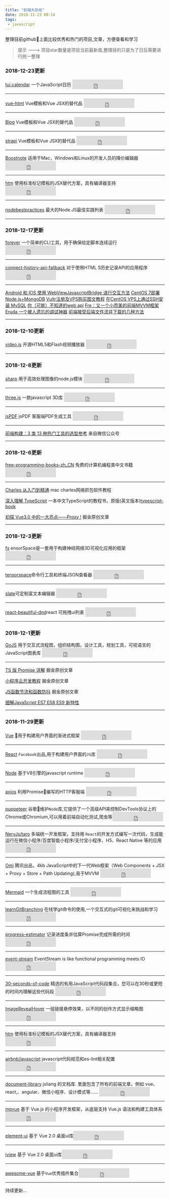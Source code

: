 ```yaml
---
title: "前端大杂烩"
date: 2018-11-23 00:14
tags:
 - javascript
---
```


整理目前github上面比较优秀和热门的项目,文章，方便查看和学习
<!--more-->

> 提示 ---> 项目star数量是项目当前最新值,整理目的只是为了日后需要进行统一整理
### 2018-12-23更新
[tui.calendar](https://github.com/nhnent/tui.calendar?utm_source=gold_browser_extension) 一个JavaScript日历  <iframe src="https://ghbtns.com/github-btn.html?user=nhnent&repo=tui.calendar&type=star&count=true&size=large" style="width:160px;height:30px;border: 0;display: inline-block;vertical-align: -9px;"></iframe>
<hr/>

[vue-html](https://github.com/egoist/vue-html?utm_source=gold_browser_extension) Vue模板和Vue JSX的替代品  <iframe src="https://ghbtns.com/github-btn.html?user=egoist&repo=vue-html&type=star&count=true&size=large" style="width:160px;height:30px;border: 0;display: inline-block;vertical-align: -9px;"></iframe>
<hr/>

[Blog](https://github.com/ljianshu/Blog?utm_source=gold_browser_extension) Vue模板和Vue JSX的替代品  <iframe src="https://ghbtns.com/github-btn.html?user=ljianshu&repo=Blog&type=star&count=true&size=large" style="width:160px;height:30px;border: 0;display: inline-block;vertical-align: -9px;"></iframe>
<hr/>

[strapi](https://github.com/strapi/strapi?utm_source=gold_browser_extension) Vue模板和Vue JSX的替代品  <iframe src="https://ghbtns.com/github-btn.html?user=strapi&repo=strapi&type=star&count=true&size=large" style="width:160px;height:30px;border: 0;display: inline-block;vertical-align: -9px;"></iframe>
<hr/>

[Boostnote](https://github.com/BoostIO/Boostnote?utm_source=gold_browser_extension) 适用于Mac，Windows和Linux的开发人员的降价编辑器  <iframe src="https://ghbtns.com/github-btn.html?user=BoostIO&repo=Boostnote&type=star&count=true&size=large" style="width:160px;height:30px;border: 0;display: inline-block;vertical-align: -9px;"></iframe>
<hr/>

[htm](https://github.com/developit/htm?utm_source=gold_browser_extension) 使用标准标记模板的JSX替代方案，具有编译器支持  <iframe src="https://ghbtns.com/github-btn.html?user=developit&repo=htm&type=star&count=true&size=large" style="width:160px;height:30px;border: 0;display: inline-block;vertical-align: -9px;"></iframe>
<hr/>

[nodebestpractices](https://github.com/i0natan/nodebestpractices) 最大的Node.JS最佳实践列表  <iframe src="https://ghbtns.com/github-btn.html?user=i0natan&repo=nodebestpractices&type=star&count=true&size=large" style="width:160px;height:30px;border: 0;display: inline-block;vertical-align: -9px;"></iframe>
<hr/>

### 2018-12-17更新
[forever](https://github.com/foreverjs/forever) 一个简单的CLI工具，用于确保给定脚本连续运行  <iframe src="https://ghbtns.com/github-btn.html?user=foreverjs&repo=forever&type=star&count=true&size=large" style="width:160px;height:30px;border: 0;display: inline-block;vertical-align: -9px;"></iframe>
<hr/>

[connect-history-api-fallback](https://github.com/bripkens/connect-history-api-fallback) 对于使用HTML 5历史记录API的应用程序  <iframe src="https://ghbtns.com/github-btn.html?user=bripkens&repo=connect-history-api-fallback&type=star&count=true&size=large" style="width:160px;height:30px;border: 0;display: inline-block;vertical-align: -9px;"></iframe>
<hr/>

[Android 和 IOS 使用 WebViewJavascriptBridge 进行交互方法](https://www.jianshu.com/p/e37ccf32cb5b)
[CentOS 7部署Node.js+MongoDB](https://blog.csdn.net/azureternite/article/details/52349326)
[Vultr注册及VPS购买图文教程](http://vultr.aicnm.com/%E6%9C%80%E6%96%B0Vultr%E6%B3%A8%E5%86%8C%E5%8F%8AVPS%E8%B4%AD%E4%B9%B0%E5%9B%BE%E6%96%87%E6%95%99%E7%A8%8B/)
[在CentOS VPS上通过SSH安装 MySQL](https://blog.csdn.net/chenbean/article/details/21833149)
[你（可能）不知道的web api](https://juejin.im/post/5c1606d9f265da613d7bf7a4?utm_source=gold_browser_extension)
[Fre：又一个小而美的前端MVVM框架](https://juejin.im/post/5c160f69e51d4529355b89c8?utm_source=gold_browser_extension)
[Eruda 一个被人遗忘的调试神器](https://juejin.im/post/5c15b7b7f265da613e2223c9?utm_source=gold_browser_extension)
[前端接受后端文件流并下载的几种方法](https://juejin.im/post/5c1610cae51d455c627a967e?utm_source=gold_browser_extension)
<hr/>

### 2018-12-10更新
[video.js](https://github.com/videojs/video.js?utm_source=gold_browser_extension)  开源HTML5和Flash视频播放器 <iframe src="https://ghbtns.com/github-btn.html?user=videojs&repo=video.js&type=star&count=true&size=large" style="width:160px;height:30px;border: 0;display: inline-block;vertical-align: -9px;"></iframe>
<hr/>


### 2018-12-8更新
[sharp](https://github.com/lovell/sharp?utm_source=gold_browser_extension) 用于高效处理图像的node.js模块 <iframe src="https://ghbtns.com/github-btn.html?user=lovell&repo=sharp&type=star&count=true&size=large" style="width:160px;height:30px;border: 0;display: inline-block;vertical-align: -9px;"></iframe>
<hr/>

[three.js](https://github.com/mrdoob/three.js?utm_source=gold_browser_extension) 一款javascript 3D库 <iframe src="https://ghbtns.com/github-btn.html?user=mrdoob&repo=three.js&type=star&count=true&size=large" style="width:160px;height:30px;border: 0;display: inline-block;vertical-align: -9px;"></iframe>
<hr/>

[jsPDF](https://github.com/MrRio/jsPDF?utm_source=gold_browser_extension) jsPDF 客服端PDF生成工具 <iframe src="https://ghbtns.com/github-btn.html?user=MrRio&repo=jsPDF&type=star&count=true&size=large" style="width:160px;height:30px;border: 0;display: inline-block;vertical-align: -9px;"></iframe>
<hr/>

[前端构建：3 类 13 种热门工具的选型参考](https://mp.weixin.qq.com/s/esFqJnhbAYp1HN6-tIJZAw?) 来自微信公众号
<hr/> 

### 2018-12-6更新
[free-programming-books-zh_CN](https://github.com/justjavac/free-programming-books-zh_CN?utm_source=gold_browser_extension) 免费的计算机编程类中文书籍 <iframe src="https://ghbtns.com/github-btn.html?user=justjavac&repo=free-programming-books-zh_CN&type=star&count=true&size=large" style="width:160px;height:30px;border: 0;display: inline-block;vertical-align: -9px;"></iframe>
<hr/>

[Charles 从入门到精通](https://blog.devtang.com/2015/11/14/charles-introduction/) mac charles网络抓包软件教程 

[深入理解 TypeScript](https://jkchao.github.io/typescript-book-chinese/) 一本中文TypeScript的教程书，原版(英文版本)[typescript-book](https://github.com/basarat/typescript-book) 

[初探 Vue3.0 中的一大亮点——Proxy !](https://juejin.im/post/5bfcbab0518825741e7bd67f?utm_source=gold_browser_extension) 掘金原创文章
<hr/>

### 2018-12-3更新
[fx](https://github.com/antonmedv/fx?utm_source=gold_browser_extension) ensorSpace是一套用于构建神经网络3D可视化应用的框架 <iframe src="https://ghbtns.com/github-btn.html?user=antonmedv&repo=fx&type=star&count=true&size=large" style="width:160px;height:30px;border: 0;display: inline-block;vertical-align: -9px;"></iframe>
<hr/>

[tensorspace](https://github.com/tensorspace-team/tensorspace)命令行工具和终端JSON查看器 <iframe src="https://ghbtns.com/github-btn.html?user=tensorspace-team&repo=tensorspace&type=star&count=true&size=large" style="width:160px;height:30px;border: 0;display: inline-block;vertical-align: -9px;"></iframe>
<hr/>

[slate](https://github.com/ianstormtaylor/slate?utm_source=gold_browser_extension)可定制富文本编辑器 <iframe src="https://ghbtns.com/github-btn.html?user=ianstormtaylor&repo=slate&type=star&count=true&size=large" style="width:160px;height:30px;border: 0;display: inline-block;vertical-align: -9px;"></iframe>
<hr/>

[react-beautiful-dnd](https://github.com/atlassian/react-beautiful-dnd?utm_source=gold_browser_extension)react 可拖拽ui列表 <iframe src="https://ghbtns.com/github-btn.html?user=atlassian&repo=react-beautiful-dnd&type=star&count=true&size=large" style="width:160px;height:30px;border: 0;display: inline-block;vertical-align: -9px;"></iframe>
<hr/>

### 2018-12-1更新
[GoJS](https://github.com/NorthwoodsSoftware/GoJS?utm_source=gold_browser_extension) 用于交互式流程图，组织结构图，设计工具，规划工具，可视语言的JavaScript图表库 <iframe src="https://ghbtns.com/github-btn.html?user=NorthwoodsSoftware&repo=GoJS&type=star&count=true&size=large" style="width:160px;height:30px;border: 0;display: inline-block;vertical-align: -9px;"></iframe>
<hr/>

[TS 版 Promise 详解](https://juejin.im/post/5c010de86fb9a049b41c3285) 掘金原创文章

[小程序云开发教程](https://juejin.im/post/5c00e0736fb9a049ca3713d7) 掘金原创文章

[JS函数节流和函数防抖](https://juejin.im/post/5c00f7fe51882516be2ee2fc) 掘金原创文章

[细解JavaScript ES7 ES8 ES9 新特性](https://tuobaye.com/2018/11/27/%E7%BB%86%E8%A7%A3JavaScript-ES7-ES8-ES9-%E6%96%B0%E7%89%B9%E6%80%A7/) 

<hr/>

### 2018-11-29更新
[Vue](https://github.com/vuejs/vue?utm_source=gold_browser_extension)  用于构建用户界面的渐进式框架 <iframe src="https://ghbtns.com/github-btn.html?user=vuejs&repo=vue&type=star&count=true&size=large" style="width:160px;height:30px;border: 0;display: inline-block;vertical-align: -9px;"></iframe>
<hr/>

[React](https://github.com/facebook/react?utm_source=gold_browser_extension)  `Facebook`出品,用于构建用户界面的`JS`库 <iframe src="https://ghbtns.com/github-btn.html?user=facebook&repo=react&type=star&count=true&size=large" style="width:160px;height:30px;border: 0;display: inline-block;vertical-align: -9px;"></iframe>
<hr/>

[Node](https://github.com/nodejs/node?utm_source=gold_browser_extension)  基于V8引擎的javascript runtime  <iframe src="https://ghbtns.com/github-btn.html?user=nodejs&repo=node&type=star&count=true&size=large" style="width:160px;height:30px;border: 0;display: inline-block;vertical-align: -9px;"></iframe>
<hr/>

[axios](https://github.com/axios/axios?utm_source=gold_browser_extension) 利用Promise编写的HTTP客服端  <iframe src="https://ghbtns.com/github-btn.html?user=axios&repo=axios&type=star&count=true&size=large" style="width:160px;height:30px;border: 0;display: inline-block;vertical-align: -9px;"></iframe>
<hr/>

[puppeteer](https://github.com/GoogleChrome/puppeteer?utm_source=gold_browser_extension) 谷歌维护`Node`库,它提供了一个高级API来控制DevTools协议上的Chrome或Chromium,可以用着前端自动化测试,爬虫等<iframe src="https://ghbtns.com/github-btn.html?user=GoogleChrome&repo=puppeteer&type=star&count=true&size=large" style="width:160px;height:30px;border: 0;display: inline-block;vertical-align: -9px;"></iframe>
<hr/>

[NervJs/taro](https://github.com/NervJS/taro?utm_source=gold_browser_extension)  多端统一开发框架，支持用 `React`的开发方式编写一次代码，生成能运行在微信小程序/百度智能小程序/支付宝小程序、H5、React Native 等的应用<iframe src="https://ghbtns.com/github-btn.html?user=NervJS&repo=taro&type=star&count=true&size=large" style="width:160px;height:30px;border: 0;display: inline-block;vertical-align: -9px;"></iframe>
<hr/>

[Omi](https://github.com/Tencent/omi?utm_source=gold_browser_extension) 腾讯出品，4kb JavaScript中的下一代Web框架（Web Components + JSX + Proxy + Store + Path Updating),易于MVVM <iframe src="https://ghbtns.com/github-btn.html?user=Tencent&repo=omi&type=star&count=true&size=large" style="width:160px;height:30px;border: 0;display: inline-block;vertical-align: -9px;"></iframe>
<hr/>

[Mermaid](https://github.com/knsv/mermaid?utm_source=gold_browser_extension) 一个生成流程图的工具   <iframe src="https://ghbtns.com/github-btn.html?user=knsv&repo=mermaid&type=star&count=true&size=large" style="width:160px;height:30px;border: 0;display: inline-block;vertical-align: -9px;"></iframe>
<hr/>

[learnGitBranching](https://github.com/pcottle/learnGitBranching?utm_source=gold_browser_extension) 在线学git命令的使用,一个交互式的git可视化来挑战和学习 <iframe src="https://ghbtns.com/github-btn.html?user=pcottle&repo=learnGitBranching&type=star&count=true&size=large" style="width:160px;height:30px;border: 0;display: inline-block;vertical-align: -9px;"></iframe>
<hr/>

[progress-estimator](https://github.com/bvaughn/progress-estimator?utm_source=gold_browser_extension) 记录进度条并估算Promise完成所需的时间  <iframe src="https://ghbtns.com/github-btn.html?user=bvaughn&repo=progress-estimator&type=star&count=true&size=large" style="width:160px;height:30px;border: 0;display: inline-block;vertical-align: -9px;"></iframe>
<hr/>

[event-stream](https://github.com/dominictarr/event-stream?utm_source=gold_browser_extension)  EventStream is like functional programming meets IO <iframe src="https://ghbtns.com/github-btn.html?user=dominictarr&repo=event-stream&type=star&count=true&size=large" style="width:160px;height:30px;border: 0;display: inline-block;vertical-align: -9px;"></iframe>
<hr/>

[30-seconds-of-code](https://github.com/30-seconds/30-seconds-of-code?utm_source=gold_browser_extension)  精选的有用JavaScript代码段集合，您可以在30秒或更短的时间内理解这些代码段 <iframe src="https://ghbtns.com/github-btn.html?user=30-seconds&repo=30-seconds-of-code&type=star&count=true&size=large" style="width:160px;height:30px;border: 0;display: inline-block;vertical-align: -9px;"></iframe>
<hr/>

[ImageRevealHover](https://github.com/codrops/ImageRevealHover?utm_source=gold_browser_extension)  一组链接悬停效果，以不同的创作方式显示缩略图 <iframe src="https://ghbtns.com/github-btn.html?user=codrops&repo=ImageRevealHover&type=star&count=true&size=large" style="width:160px;height:30px;border: 0;display: inline-block;vertical-align: -9px;"></iframe>
<hr/>

[htm](https://github.com/developit/htm?utm_source=gold_browser_extension)  使用标准标记模板的JSX替代方案，具有编译器支持 <iframe src="https://ghbtns.com/github-btn.html?user=developit&repo=htm&type=star&count=true&size=large" style="width:160px;height:30px;border: 0;display: inline-block;vertical-align: -9px;"></iframe>
<hr/>

[airbnb/javascript](https://github.com/airbnb/javascript?utm_source=gold_browser_extension)  javascript代码规范和es-lint相关配置 <iframe src="https://ghbtns.com/github-btn.html?user=airbnb&repo=javascript&type=star&count=true&size=large" style="width:160px;height:30px;border: 0;display: inline-block;vertical-align: -9px;"></iframe>
<hr/>

[document-library](https://github.com/airbnb/javascript?utm_source=gold_browser_extension)  jsliang 的文档库. 里面包含了所有的前端文章，例如 vue、react,、angular、微信小程序、设计模式等…… <iframe src="https://ghbtns.com/github-btn.html?user=airbnb&repo=javascript&type=star&count=true&size=large" style="width:160px;height:30px;border: 0;display: inline-block;vertical-align: -9px;"></iframe>
<hr/>

[mpvue](https://github.com/Meituan-Dianping/mpvue)  基于 Vue.js 的小程序开发框架，从底层支持 Vue.js 语法和构建工具体系<iframe src="https://ghbtns.com/github-btn.html?user=Meituan-Dianping&repo=mpvue&type=star&count=true&size=large" style="width:160px;height:30px;border: 0;"></iframe>
<hr/>

[element-ui](https://github.com/ElemeFE/element)  基于 Vue 2.0 桌面ui库<iframe src="https://ghbtns.com/github-btn.html?user=ElemeFE&repo=element&type=star&count=true&size=large" style="width:160px;height:30px;border: 0;display: inline-block;vertical-align: -9px;"></iframe>
<hr/>

[iview](https://github.com/iview/iview)  基于 Vue 2.0 桌面ui库<iframe src="https://ghbtns.com/github-btn.html?user=iview&repo=iview&type=star&count=true&size=large" style="width:160px;height:30px;border: 0;display: inline-block;vertical-align: -9px;"></iframe>
<hr/>

[awesome-vue](https://github.com/vuejs/awesome-vue#components--libraries)  基于`Vue`优秀插件集合<iframe src="https://ghbtns.com/github-btn.html?user=vuejs&repo=awesome-vue&type=star&count=true&size=large" style="width:160px;height:30px;border: 0;display: inline-block;vertical-align: -9px;"></iframe>
<hr/>

持续更新...
